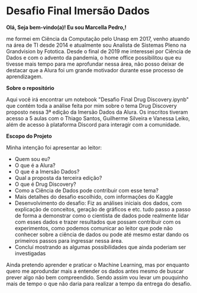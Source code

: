 
# Desafio Final Imersão Dados

**Olá, Seja bem-vindo(a)! Eu sou Marcella Pedro,!**

me formei em Ciência da Computação pelo Unasp em 2017, venho atuando na área de TI desde 2014 e atualmente sou Analista de Sistemas Pleno na Grandvision by Fototica. Desde o final de 2019 me interessei por Ciência de Dados e com o advento da pandemia, o home office possibilitou que eu tivesse mais tempo para me aprofundar nessa área, não posso deixar de destacar que a Alura foi um grande motivador durante esse processo de aprendizagem.

**Sobre o repositório**

Aqui você irá encontrar um notebook "Desafio Final Drug Discovery.ipynb" que contém toda a análise feita por mim sobre o tema Drug Discovery proposto nessa 3ª edição da Imersão Dados da Alura. Os inscritos tiveram acesso a 5 aulas com o Thiago Santos, Guilherme Silveira e Vanessa Leiko, além de acesso à plataforma Discord para interagir com a comunidade.

**Escopo do Projeto**

Minha intenção foi apresentar ao leitor:

* Quem sou eu?
* O que é a Alura?
* O que é a Imersão Dados?
* Qual a proposta da terceira edição?
* O que é Drug Discovery?
* Como a Ciência de Dados pode contribuir com esse tema?
* Mais detalhes do desafio escolhido, com informações do Kaggle
* Desenvolvimento do desafio:
 Fiz as análises iniciais dos dados, com explicação de conceitos, geração de gráficos e etc. tudo passo a passo de forma a demonstrar como o cientista de dados pode realmente lidar com esses dados e trazer resultados que possam contribuir com os experimentos, como podemos comunicar ao leitor que pode não conhecer sobre a ciência de dados ou pode até mesmo estar dando os primeiros passos para ingressar nessa área.
* Concluí mostrando as algumas possibilidades que ainda poderiam ser investigadas

Ainda pretendo aprender e praticar o Machine Learning, mas por enquanto quero me aprodundar mais a entender os dados antes mesmo de buscar prever algo não bem compreendido. Sendo assim vou levar um pouquinho mais de tempo o que não daria para realizar a tempo da entrega do desafio.




